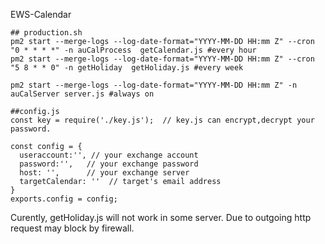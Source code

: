EWS-Calendar

```
## production.sh
pm2 start --merge-logs --log-date-format="YYYY-MM-DD HH:mm Z" --cron "0 * * * *" -n auCalProcess  getCalendar.js #every hour
pm2 start --merge-logs --log-date-format="YYYY-MM-DD HH:mm Z" --cron "5 8 * * 0" -n getHoliday  getHoliday.js #every week

pm2 start --merge-logs --log-date-format="YYYY-MM-DD HH:mm Z" -n auCalServer server.js #always on
```

```
##config.js
const key = require('./key.js');  // key.js can encrypt,decrypt your password.

const config = {
  useraccount:'', // your exchange account
  password:'',   // your exchange password
  host: '',      // your exchange server
  targetCalendar: ''  // target's email address
}
exports.config = config;
```

Curently, getHoliday.js will not work in some server. Due to outgoing http request may block by firewall.